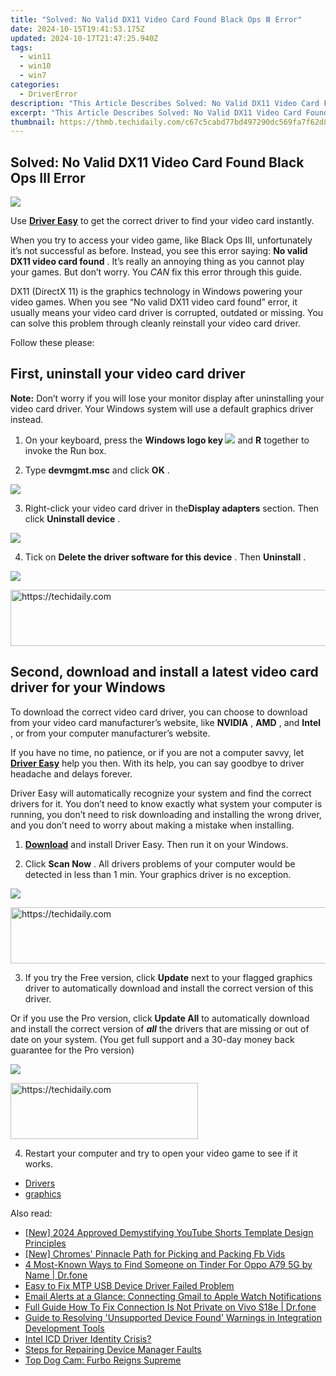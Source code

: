```yaml
---
title: "Solved: No Valid DX11 Video Card Found Black Ops Ⅲ Error"
date: 2024-10-15T19:41:53.175Z
updated: 2024-10-17T21:47:25.940Z
tags:
  - win11
  - win10
  - win7
categories:
  - DriverError
description: "This Article Describes Solved: No Valid DX11 Video Card Found Black Ops Ⅲ Error"
excerpt: "This Article Describes Solved: No Valid DX11 Video Card Found Black Ops Ⅲ Error"
thumbnail: https://thmb.techidaily.com/c67c5cabd77bd497290dc569fa7f62d814f0daa9ae95d19e4c91539b2a1b2dd0.jpg
---
```


## Solved: No Valid DX11 Video Card Found Black Ops Ⅲ Error

![](https://images.drivereasy.com/wp-content/uploads/2017/11/img_5a0915ae821d9.png)

 Use **[Driver Easy](https://tools.techidaily.com/drivereasy/download/)**  to get the correct driver to find your video card instantly.

 When you try to access your video game, like Black Ops Ⅲ, unfortunately it’s not successful as before. Instead, you see this error saying: **No valid DX11 video card found** . It’s really an annoying thing as you cannot play your games. But don’t worry. You _CAN_  fix this error through this guide.

 DX11 (DirectX 11) is the graphics technology in Windows powering your video games. When you see “No valid DX11 video card found” error, it usually means your video card driver is corrupted, outdated or missing. You can solve this problem through cleanly reinstall your video card driver.

Follow these please:

## First, uninstall your video card driver

**Note:**  Don’t worry if you will lose your monitor display after uninstalling your video card driver. Your Windows system will use a default graphics driver instead.

 1) On your keyboard, press the   **Windows logo key ![](https://images.drivereasy.com/wp-content/uploads/2017/11/win-key-2.png)**  and **R**  together to invoke the Run box.

 2) Type **devmgmt.msc**  and click **OK** .

![](https://images.drivereasy.com/wp-content/uploads/2017/11/img_5a093b3951c9e.png)

 3) Right-click your video card driver in the**Display adapters** section. Then click **Uninstall device** .

![](https://images.drivereasy.com/wp-content/uploads/2017/11/img_5a093b7575b79.jpg)

 4) Tick on **Delete the driver software for this device** . Then **Uninstall** .

![](https://images.drivereasy.com/wp-content/uploads/2017/11/img_5a093cb087678.png)

<!-- affiliate ads begin -->
<a href="https://aligracehair.sjv.io/c/5597632/1925489/19272" target="_top" id="1925489">
  <img src="//a.impactradius-go.com/display-ad/19272-1925489" border="0" alt="https://techidaily.com" width="728" height="90"/>
</a>
<img height="0" width="0" src="https://aligracehair.sjv.io/i/5597632/1925489/19272" style="position:absolute;visibility:hidden;" border="0" />
<!-- affiliate ads end -->

## Second, download and install a latest video card driver for your Windows

 To download the correct video card driver, you can choose to download from your video card manufacturer’s website, like **NVIDIA** , **AMD** , and **Intel** , or from your computer manufacturer’s website.

 If you have no time, no patience, or if you are not a computer savvy, let **[Driver Easy](https://tools.techidaily.com/drivereasy/download/)**  help you then. With its help, you can say goodbye to driver headache and delays forever.

 Driver Easy will automatically recognize your system and find the correct drivers for it. You don’t need to know exactly what system your computer is running, you don’t need to risk downloading and installing the wrong driver, and you don’t need to worry about making a mistake when installing.

 1) **[Download](https://tools.techidaily.com/drivereasy/download/)**   and install Driver Easy. Then run it on your Windows.

 2) Click **Scan Now** . All drivers problems of your computer would be detected in less than 1 min. Your graphics driver is no exception.

![](https://images.drivereasy.com/wp-content/uploads/2017/11/img_5a094b138e5e9.jpg)

<!-- affiliate ads begin -->
<a href="https://appsumo.8odi.net/c/5597632/2100526/7443" target="_top" id="2100526">
  <img src="//a.impactradius-go.com/display-ad/7443-2100526" border="0" alt="https://techidaily.com" width="728" height="90"/>
</a>
<img height="0" width="0" src="https://appsumo.8odi.net/i/5597632/2100526/7443" style="position:absolute;visibility:hidden;" border="0" />
<!-- affiliate ads end -->

 3) If you try the Free version, click **Update**  next to your flagged graphics driver to automatically download and install the correct version of this driver.

 Or if you use the Pro version, click **Update All**  to automatically download and install the correct version of **_all_** the drivers that are missing or out of date on your system. (You get full support and a 30-day money back guarantee for the Pro version)

![](https://images.drivereasy.com/wp-content/uploads/2017/11/img_5a094d2036324.jpg)

<!-- affiliate ads begin -->
<a href="https://aligracehair.sjv.io/c/5597632/2080312/19272" target="_top" id="2080312">
  <img src="//a.impactradius-go.com/display-ad/19272-2080312" border="0" alt="https://techidaily.com" width="300" height="90"/>
</a>
<img height="0" width="0" src="https://aligracehair.sjv.io/i/5597632/2080312/19272" style="position:absolute;visibility:hidden;" border="0" />
<!-- affiliate ads end -->

 4) Restart your computer and try to open your video game to see if it works.

* [Drivers](https://tools.techidaily.com/drivereasy/download/)
* [graphics](https://tools.techidaily.com/drivereasy/download/)

<ins class="adsbygoogle"
     style="display:block"
     data-ad-format="autorelaxed"
     data-ad-client="ca-pub-7571918770474297"
     data-ad-slot="1223367746"></ins>

<ins class="adsbygoogle"
     style="display:block"
     data-ad-client="ca-pub-7571918770474297"
     data-ad-slot="8358498916"
     data-ad-format="auto"
     data-full-width-responsive="true"></ins>

<span class="atpl-alsoreadstyle">Also read:</span>
<div><ul>
<li><a href="https://youtube-sure.techidaily.com/024-approved-demystifying-youtube-shorts-template-design-principles/"><u>[New] 2024 Approved Demystifying YouTube Shorts Template Design Principles</u></a></li>
<li><a href="https://facebook-video-recording.techidaily.com/new-chromes-pinnacle-path-for-picking-and-packing-fb-vids/"><u>[New] Chromes' Pinnacle Path for Picking and Packing Fb Vids</u></a></li>
<li><a href="https://location-social.techidaily.com/4-most-known-ways-to-find-someone-on-tinder-for-oppo-a79-5g-by-name-drfone-by-drfone-virtual-android/"><u>4 Most-Known Ways to Find Someone on Tinder For Oppo A79 5G by Name | Dr.fone</u></a></li>
<li><a href="https://driver-error.techidaily.com/easy-to-fix-mtp-usb-device-driver-failed-problem/"><u>Easy to Fix MTP USB Device Driver Failed Problem</u></a></li>
<li><a href="https://tech-recovery.techidaily.com/email-alerts-at-a-glance-connecting-gmail-to-apple-watch-notifications/"><u>Email Alerts at a Glance: Connecting Gmail to Apple Watch Notifications</u></a></li>
<li><a href="https://howto.techidaily.com/full-guide-how-to-fix-connection-is-not-private-on-vivo-s18e-drfone-by-drfone-fix-android-problems-fix-android-problems/"><u>Full Guide How To Fix Connection Is Not Private on Vivo S18e | Dr.fone</u></a></li>
<li><a href="https://driver-error.techidaily.com/guide-to-resolving-unsupported-device-found-warnings-in-integration-development-tools/"><u>Guide to Resolving 'Unsupported Device Found' Warnings in Integration Development Tools</u></a></li>
<li><a href="https://driver-error.techidaily.com/intel-icd-driver-identity-crisis/"><u>Intel ICD Driver Identity Crisis?</u></a></li>
<li><a href="https://driver-error.techidaily.com/steps-for-repairing-device-manager-faults/"><u>Steps for Repairing Device Manager Faults</u></a></li>
<li><a href="https://buynow-tips.techidaily.com/top-dog-cam-furbo-reigns-supreme/"><u>Top Dog Cam: Furbo Reigns Supreme</u></a></li>
</ul></div>

